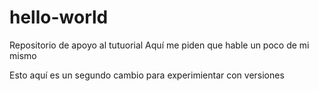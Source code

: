 # hello-world
Repositorio de apoyo al tutuorial
Aquí me piden que hable un poco de mi mismo

Esto aquí es un segundo cambio para experimientar con versiones
